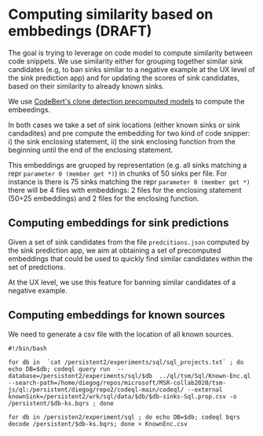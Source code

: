 # Computing similarity based on embbedings (DRAFT)

The goal is trying to leverage on code model to compute similarity between code snippets.
We use similarity either for grouping together similar sink candidates (e.g, to ban sinks similar to a negative example at the UX level of the sink prediction app) and for updating the scores of sink candidates, based on their similarity to already known sinks.

We use [CodeBert's clone detection precomputed models](https://github.com/microsoft/CodeBERT/tree/master/GraphCodeBERT/clonedetection) to compute the embeedings. 



In both cases we take a set of sink locations  (either known sinks or sink candadites) and pre compute the embedding for two kind of code snipper: i) the sink enclosing statement, ii) the sink enclosing function from the beginning until the end of the enclosing statement. 

This embeddings are gruoped by representation (e.g. all sinks matching a repr `parameter 0 (member get *)`) in chunks of 50 sinks per file.  For instance is there is 75 sinks matching the repr `parameter 0 (member get *)` there will be 4 files with embeddings: 2 files for the enclosing statement (50+25 embeddings) and 2 files for the enclosing function.

## Computing embeddings for sink predictions

Given a set of sink candidates from the file `predcitions.json` computed by the sink prediction app, we aim at obtaining a set of precomputed embeddings that could be used to quickly find similar candidates within the set of predctions.

At the UX level, we use this feature for banning similar candidates of a negative example. 


## Computing embeddings for known sources

We need to generate a csv file with the location of all known sources.

```
#!/bin/bash

for db in  `cat /persistent2/experiments/sql/sql_projects.txt` ; do echo DB=$db; codeql query run  --database=/persistent2/experiments/sql/$db  ../ql/tsm/Sql/Known-Enc.ql --search-path=/home/diegog/repos/microsoft/MSR-collab2020/tsm-js/ql:/persistent/diegog/repo2/codeql-main/codeql/ --external knownSink=/persistent2/wrk/sql/data/$db/$db-sinks-Sql.prop.csv -o /persistent/$db-ks.bqrs ; done

for db in /persisten2/experiment/sql ; do echo DB=$db; codeql bqrs decode /persistent/$db-ks.bqrs; done > KnownEnc.csv

```
